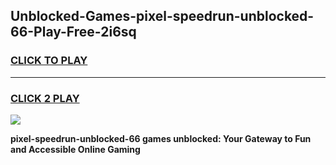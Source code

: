
## Unblocked-Games-pixel-speedrun-unblocked-66-Play-Free-2i6sq
<h3>
<a href="https://premium76.site?title=pixel-speedrun-unblocked-66&ref=23A">CLICK TO PLAY</a></h3>
<hr>

<h3>
<a href="https://premium76.site?title=pixel-speedrun-unblocked-66&ref=23A">CLICK 2 PLAY</a>
  
</h3>

<a href="https://premium76.site?title=pixel-speedrun-unblocked-66&ref=23A"><img src="https://clearcache.store/games.png"></a>


**pixel-speedrun-unblocked-66 games unblocked: Your Gateway to Fun and Accessible Online Gaming**
